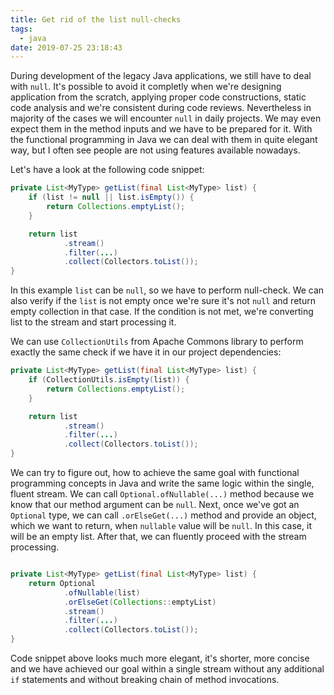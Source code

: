 ```yaml
---
title: Get rid of the list null-checks
tags:
  - java
date: 2019-07-25 23:18:43
---
```



During development of the legacy Java applications, we still have to deal with `null`. It's possible to avoid it completly when we're designing application from the scratch, applying proper code constructions, static code analysis and we're consistent during code reviews. Nevertheless in majority of the cases we will encounter `null` in daily projects. We may even expect them in the method inputs and we have to be prepared for it. With the functional programming in Java we can deal with them in quite elegant way, but I often see people are not using features available nowadays.

Let's have a look at the following code snippet:

```java
private List<MyType> getList(final List<MyType> list) {
    if (list != null || list.isEmpty()) {
        return Collections.emptyList();
    }

    return list
            .stream()
            .filter(...)
            .collect(Collectors.toList());
}
```

In this example `list` can be `null`, so we have to perform null-check. We can also verify if the `list` is not empty once we're sure it's not `null` and return empty collection in that case. If the condition is not met, we're converting list to the stream and start processing it.

We can use `CollectionUtils` from Apache Commons library to perform exactly the same check if we have it in our project dependencies:

```java
private List<MyType> getList(final List<MyType> list) {
    if (CollectionUtils.isEmpty(list)) {
        return Collections.emptyList();
    }

    return list
            .stream()
            .filter(...)
            .collect(Collectors.toList());
}
```

We can try to figure out, how to achieve the same goal with functional programming concepts in Java and write the same logic within the single, fluent stream. We can call `Optional.ofNullable(...)` method because we know that our method argument can be `null`. Next, once we've got an `Optional` type, we can call `.orElseGet(...)` method and provide an object, which we want to return, when `nullable` value will be `null`. In this case, it will be an empty list. After that, we can fluently proceed with the stream processing.

```java

private List<MyType> getList(final List<MyType> list) {
    return Optional
            .ofNullable(list)
            .orElseGet(Collections::emptyList)
            .stream()
            .filter(...)
            .collect(Collectors.toList());
}
```

Code snippet above looks much more elegant, it's shorter, more concise and we have achieved our goal within a single stream without any additional `if` statements and without breaking chain of method invocations.
